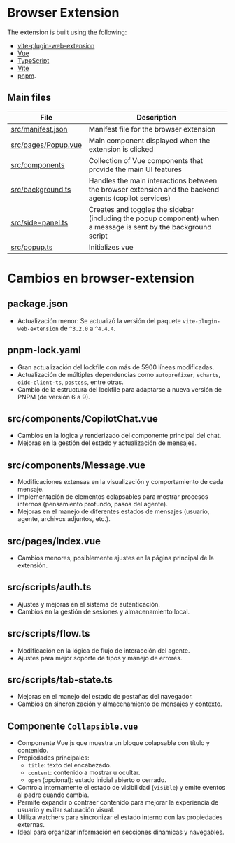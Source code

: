 # Browser Extension

The extension is built using the following:

- [vite-plugin-web-extension](https://vite-plugin-web-extension.aklinker1.io/)
- [Vue](https://vuejs.org/guide/introduction.html#what-is-vue)
- [TypeScript](https://www.typescriptlang.org/)
- [Vite](https://vitejs.dev/)
- [pnpm](https://pnpm.io/).

## Main files

| File                                         | Description                                                                                                     |
| -------------------------------------------- | --------------------------------------------------------------------------------------------------------------- |
| [src/manifest.json](./src/manifest.json)     | Manifest file for the browser extension                                                                         |
| [src/pages/Popup.vue](./src/pages/Popup.vue) | Main component displayed when the extension is clicked                                                          |
| [src/components](./src/components)           | Collection of Vue components that provide the main UI features                                                  |
| [src/background.ts](./src/background.ts)     | Handles the main interactions between the browser extension and the backend agents (copilot services)           |
| [src/side-panel.ts](./src/side-panel.ts)     | Creates and toggles the sidebar (including the popup component) when a message is sent by the background script |
| [src/popup.ts](./src/popup.ts)               | Initializes vue                                                                                                 |

# Cambios en browser-extension

## package.json

- Actualización menor: Se actualizó la versión del paquete `vite-plugin-web-extension` de `^3.2.0` a `^4.4.4`.

## pnpm-lock.yaml

- Gran actualización del lockfile con más de 5900 líneas modificadas.
- Actualización de múltiples dependencias como `autoprefixer`, `echarts`, `oidc-client-ts`, `postcss`, entre otras.
- Cambio de la estructura del lockfile para adaptarse a nueva versión de PNPM (de versión 6 a 9).

## src/components/CopilotChat.vue

- Cambios en la lógica y renderizado del componente principal del chat.
- Mejoras en la gestión del estado y actualización de mensajes.

## src/components/Message.vue

- Modificaciones extensas en la visualización y comportamiento de cada mensaje.
- Implementación de elementos colapsables para mostrar procesos internos (pensamiento profundo, pasos del agente).
- Mejoras en el manejo de diferentes estados de mensajes (usuario, agente, archivos adjuntos, etc.).

## src/pages/Index.vue

- Cambios menores, posiblemente ajustes en la página principal de la extensión.

## src/scripts/auth.ts

- Ajustes y mejoras en el sistema de autenticación.
- Cambios en la gestión de sesiones y almacenamiento local.

## src/scripts/flow.ts

- Modificación en la lógica de flujo de interacción del agente.
- Ajustes para mejor soporte de tipos y manejo de errores.

## src/scripts/tab-state.ts

- Mejoras en el manejo del estado de pestañas del navegador.
- Cambios en sincronización y almacenamiento de mensajes y contexto.

## Componente `Collapsible.vue`

- Componente Vue.js que muestra un bloque colapsable con título y contenido.
- Propiedades principales:
  - `title`: texto del encabezado.
  - `content`: contenido a mostrar u ocultar.
  - `open` (opcional): estado inicial abierto o cerrado.
- Controla internamente el estado de visibilidad (`visible`) y emite eventos al padre cuando cambia.
- Permite expandir o contraer contenido para mejorar la experiencia de usuario y evitar saturación visual.
- Utiliza watchers para sincronizar el estado interno con las propiedades externas.
- Ideal para organizar información en secciones dinámicas y navegables.
